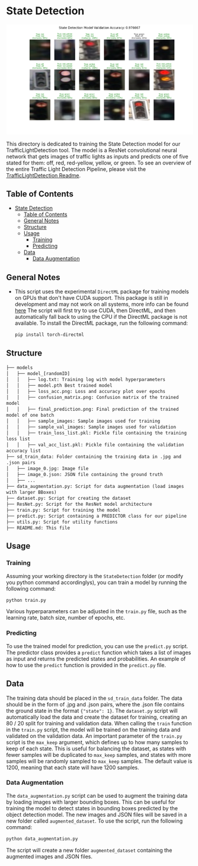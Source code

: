 # State Detection

![the picture](models/_model_best10_tubi_cpu/final_prediction.png)

This directory is dedicated to training the State Detection model for our TrafficLightDetection tool. The model is a ResNet convolutional neural network that gets images of traffic lights as inputs and predicts one of five stated for them: off, red, red-yellow, yellow, or green. To see an overview of the entire Traffic Light Detection Pipeline, please visit the [TrafficLightDetection Readme](../README.md).

## Table of Contents
- [State Detection](#state-detection)
  - [Table of Contents](#table-of-contents)
  - [General Notes](#general-notes)
  - [Structure](#structure)
  - [Usage](#usage)
    - [Training](#training)
    - [Predicting](#predicting)
  - [Data](#data)
    - [Data Augmentation](#data-augmentation)


## General Notes
- This script uses the experimental `DirectML` package for training models on GPUs that don't have CUDA support. This package is still in development and may not work on all systems, more info can be found [here](https://learn.microsoft.com/en-us/windows/ai/directml/gpu-pytorch-windows)
The script will first try to use CUDA, then DirectML, and then automatically fall back to using the CPU if the DirectML package is not available.
    To install the DirectML package, run the following command:
    ```bash
    pip install torch-directml
    ```

<!-- Structure -->
## Structure
``` 
├── models
│   ├── model_[randomID]
│   │   ├── log.txt: Training log with model hyperparameters
│   │   ├── model.pth Best trained model
│   │   ├── loss_acc.png: Loss and accuracy plot over epochs
│   │   ├── confusion_matrix.png: Confusion matrix of the trained model
│   │   ├── final_prediction.png: Final prediction of the trained model of one batch
│   │   ├── sample_images: Sample images used for training
│   │   ├── sample_val_images: Sample images used for validation
│   │   ├── train_loss_list.pkl: Pickle file containing the training loss list
│   │   ├── val_acc_list.pkl: Pickle file containing the validation accuracy list
├── sd_train_data: Folder containing the training data in .jpg and .json pairs
│   ├── image_0.jpg: Image file
│   ├── image_0.json: JSON file containing the ground truth
│   ├── ...
├── data_augmentation.py: Script for data augmentation (load images with larger BBoxes)
├── dataset.py: Script for creating the dataset
├── ResNet.py: Script for the ResNet model architecture
├── train.py: Script for training the model
├── predict.py: Script containing a PREDICTOR class for our pipeline
├── utils.py: Script for utility functions
├── README.md: This file
```

<!-- Usage -->
## Usage

### Training

Assuming your working directory is the `StateDetection` folder (or modify you python command accordinglys), you can train a model by running the following command:
```bash
python train.py
```
Various hyperparameters can be adjusted in the `train.py` file, such as the learning rate, batch size, number of epochs, etc.

### Predicting

To use the trained model for prediction, you can use the `predict.py` script. The predictor class provides a `predict` function which takes a list of images as input and returns the predicted states and probabilities. An example of how to use the `predict` function is provided in the `predict.py` file.

<!-- Data -->
## Data

The training data should be placed in the `sd_train_data` folder. The data should be in the form of .jpg and .json pairs, where the .json file contains the ground state in the format ``{"state": 1}``. The `dataset.py` script will automatically load the data and create the dataset for training, creating an 80 / 20 split for training and validation data. When calling the `train` function in the `train.py` script, the model will be trained on the training data and validated on the validation data. An important parameter of the `train.py` script is the ``max_keep`` argument, which defines up to how many samples to keep of each state. This is useful for balancing the dataset, as states with fewer samples will be duplicated to ``max_keep`` samples, and states with more samples will be randomly sampled to ``max_keep`` samples.
The default value is 1200, meaning that each state will have 1200 samples.

### Data Augmentation

The `data_augmentation.py` script can be used to augment the training data by loading images with larger bounding boxes. This can be useful for training the model to detect states in bounding boxes predicted by the object detection model. The new images and JSON files will be saved in a new folder called `augmented_dataset`. To use the script, run the following command:
```bash 
python data_augmentation.py
```
The script will create a new folder `augmented_dataset` containing the augmented images and JSON files.
